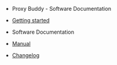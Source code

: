 <!-- docs/_sidebar.md -->

* Proxy Buddy - Software Documentation
* [Getting started](/)

* Software Documentation
* [Manual](guide.md)
* [Changelog](changelog.md)